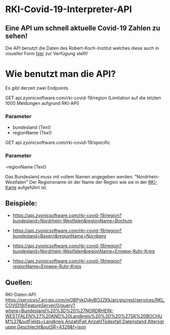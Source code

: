 # RKI-Covid-19-Interpreter-API
## Eine API um schnell aktuelle Covid-19 Zahlen zu sehen!

Die API benutzt die Daten des Robert-Koch-Institut welches diese auch in visueller Form [hier](https://experience.arcgis.com/experience/478220a4c454480e823b17327b2bf1d4/page/page_1/) zur Verfügung stellt!

# Wie benutzt man die API?

Es gibt derzeit zwei Endpoints

GET api.zyonicsoftware.com/rki-covid-19/region (Limitation auf die letzten 1000 Meldungen aufgrund RKI-API)

### Parameter
- bundesland (Text)
- regionName (Text)

GET api.zyonicsoftware.com/rki-covid-19/specific

### Parameter
-regionName (Text)

Das Bundesland muss mit vollem Namen angegeben werden: "Nordrhein-Westfalen"
Der Regionsname ist der Name der Region wie sie in der [RKI-Karte](https://experience.arcgis.com/experience/478220a4c454480e823b17327b2bf1d4/page/page_1/) aufgeführt ist.

## Beispiele:

- https://api.zyonicsoftware.com/rki-covid-19/region?bundesland=Nordrhein-Westfalen&regionName=Bochum
- https://api.zyonicsoftware.com/rki-covid-19/region?bundesland=Bayern&regionName=Nürnberg
- https://api.zyonicsoftware.com/rki-covid-19/region?bundesland=Nordrhein-Westfalen&regionName=Ennepe-Ruhr-Kreis

- https://api.zyonicsoftware.com/rki-covid-19/region?regionName=Ennepe-Ruhr-Kreis




## Quellen:

RKI-Daten-API:
https://services7.arcgis.com/mOBPykOjAyBO2ZKk/arcgis/rest/services/RKI_COVID19/FeatureServer/0/query?where=Bundesland%20%3D%20%27NORDRHEIN-WESTFALEN%27%20AND%20Landkreis%20%3D%20%27SK%20BOCHUM%27&outFields=Landkreis,AnzahlFall,AnzahlTodesfall,Datenstand,Altersgruppe,Geschlecht&outSR=4326&f=json


